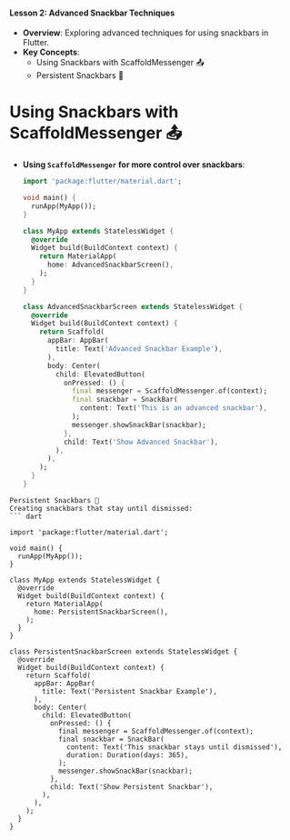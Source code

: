 
#### Lesson 2: Advanced Snackbar Techniques
- **Overview**: Exploring advanced techniques for using snackbars in Flutter.
- **Key Concepts**:
  - Using Snackbars with ScaffoldMessenger 📤
  - Persistent Snackbars 📌


# Using Snackbars with ScaffoldMessenger 📤
- **Using `ScaffoldMessenger` for more control over snackbars**:
  ```dart
  import 'package:flutter/material.dart';

  void main() {
    runApp(MyApp());
  }

  class MyApp extends StatelessWidget {
    @override
    Widget build(BuildContext context) {
      return MaterialApp(
        home: AdvancedSnackbarScreen(),
      );
    }
  }

  class AdvancedSnackbarScreen extends StatelessWidget {
    @override
    Widget build(BuildContext context) {
      return Scaffold(
        appBar: AppBar(
          title: Text('Advanced Snackbar Example'),
        ),
        body: Center(
          child: ElevatedButton(
            onPressed: () {
              final messenger = ScaffoldMessenger.of(context);
              final snackbar = SnackBar(
                content: Text('This is an advanced snackbar'),
              );
              messenger.showSnackBar(snackbar);
            },
            child: Text('Show Advanced Snackbar'),
          ),
        ),
      );
    }
  }
```
Persistent Snackbars 📌
Creating snackbars that stay until dismissed:
``` dart

import 'package:flutter/material.dart';

void main() {
  runApp(MyApp());
}

class MyApp extends StatelessWidget {
  @override
  Widget build(BuildContext context) {
    return MaterialApp(
      home: PersistentSnackbarScreen(),
    );
  }
}

class PersistentSnackbarScreen extends StatelessWidget {
  @override
  Widget build(BuildContext context) {
    return Scaffold(
      appBar: AppBar(
        title: Text('Persistent Snackbar Example'),
      ),
      body: Center(
        child: ElevatedButton(
          onPressed: () {
            final messenger = ScaffoldMessenger.of(context);
            final snackbar = SnackBar(
              content: Text('This snackbar stays until dismissed'),
              duration: Duration(days: 365),
            );
            messenger.showSnackBar(snackbar);
          },
          child: Text('Show Persistent Snackbar'),
        ),
      ),
    );
  }
}
```
